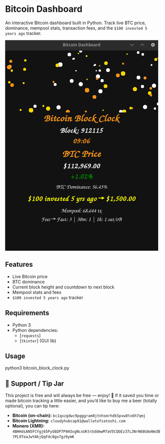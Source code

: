 # Bitcoin Dashboard

An interactive Bitcoin dashboard built in Python. Track live BTC price, dominance, mempool stats, transaction fees, and the `$100 invested 5 years ago` tracker.

![Bitcoin Dashboard Screenshot](screenshot.png)

## Features
- Live Bitcoin price
- BTC dominance
- Current block height and countdown to next block
- Mempool stats and fees
- `$100 invested 5 years ago` tracker

## Requirements
- Python 3
- Python dependencies:
  - [`requests`]
  - [`tkinter`] (GUI lib)

## Usage
python3 bitcoin_block_clock.py

## 🍻 Support / Tip Jar

This project is free and will always be free — enjoy! 🙂
If it saved you time or made bitcoin tracking a little easier, and you’d like to buy me a beer (totally optional), you can tip here:

- **Bitcoin (on-chain):** `bc1qxzgdwc9pgggram8jtnhsmrhdk5pvw8tx6h7qmj`
- **Bitcoin Lightning:** `cloudyhubcap91@walletofsatoshi.com`
- **Monero (XMR):** `4BHHdsAN5FCYgj65PyG6DP7P4H3xgNcxUKtnSddmwM7aV5CQbEz37L3NrN68UAeNm3B7PL9TeaJwYAkjQqFdc8go7gz9ymK`
